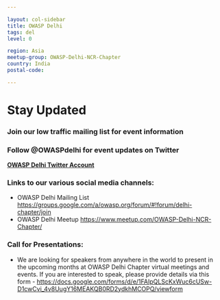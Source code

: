 ```yaml
---

layout: col-sidebar
title: OWASP Delhi
tags: del
level: 0

region: Asia
meetup-group: OWASP-Delhi-NCR-Chapter
country: India
postal-code: 

---
```


# **Stay Updated**

### Join our low traffic mailing list for event information

### Follow @OWASPdelhi for event updates on Twitter
**[OWASP Delhi Twitter Account](https://twitter.com/OWASPdelhi)**

### Links to our various social media channels:

  - OWASP Delhi Mailing List
    <https://groups.google.com/a/owasp.org/forum/#!forum/delhi-chapter/join>
  - OWASP Delhi Meetup
    <https://www.meetup.com/OWASP-Delhi-NCR-Chapter/>
    
### Call for Presentations:

  - We are looking for speakers from anywhere in the world to present in the upcoming months at OWASP Delhi Chapter virtual meetings and events. If you are interested to speak,       please provide details via this form - <https://docs.google.com/forms/d/e/1FAIpQLScKxWuc6cUSw-D1cwCvi_4v8UugY16MEAKQB0RD2ydkhMCOPQ/viewform>

